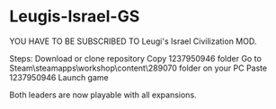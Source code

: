 # Leugis-Israel-GS
YOU HAVE TO BE SUBSCRIBED TO Leugi's Israel Civilization MOD.

Steps:
Download or clone repository
Copy 1237950946 folder
Go to Steam\steamapps\workshop\content\289070 folder on your PC
Paste 1237950946
Launch game

Both leaders are now playable with all expansions. 
